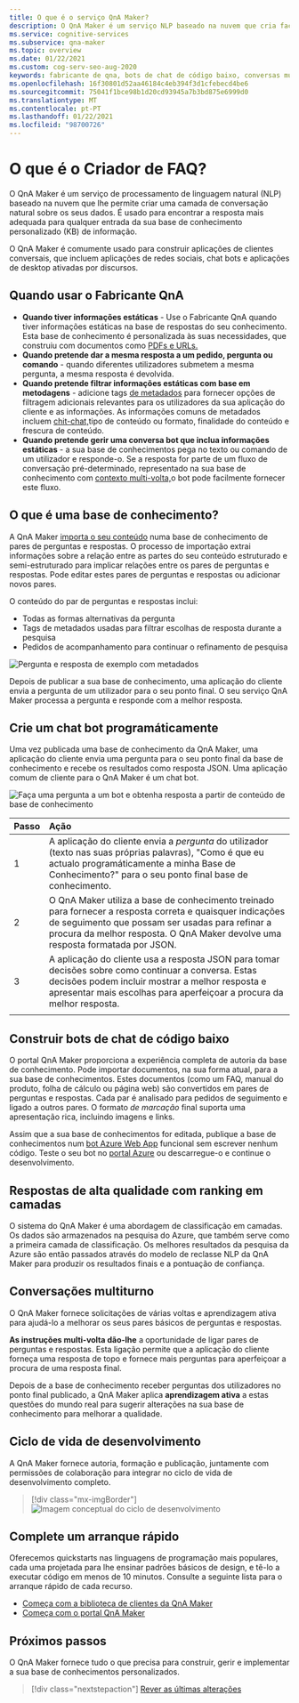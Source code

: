 ```yaml
---
title: O que é o serviço QnA Maker?
description: O QnA Maker é um serviço NLP baseado na nuvem que cria facilmente uma camada de conversação natural sobre os seus dados. Pode ser usado para encontrar a resposta mais adequada para qualquer dado contributo de linguagem natural, a partir da sua base de conhecimento personalizado (KB) de informação.
ms.service: cognitive-services
ms.subservice: qna-maker
ms.topic: overview
ms.date: 01/22/2021
ms.custom: cog-serv-seo-aug-2020
keywords: fabricante de qna, bots de chat de código baixo, conversas multi-turn
ms.openlocfilehash: 16f30801d52aa46184c4eb394f3d1cfebecd4be6
ms.sourcegitcommit: 75041f1bce98b1d20cd93945a7b3bd875e6999d0
ms.translationtype: MT
ms.contentlocale: pt-PT
ms.lasthandoff: 01/22/2021
ms.locfileid: "98700726"
---
```

# <a name="what-is-qna-maker"></a>O que é o Criador de FAQ?

O QnA Maker é um serviço de processamento de linguagem natural (NLP) baseado na nuvem que lhe permite criar uma camada de conversação natural sobre os seus dados. É usado para encontrar a resposta mais adequada para qualquer entrada da sua base de conhecimento personalizado (KB) de informação.

O QnA Maker é comumente usado para construir aplicações de clientes conversais, que incluem aplicações de redes sociais, chat bots e aplicações de desktop ativadas por discursos.

## <a name="when-to-use-qna-maker"></a>Quando usar o Fabricante QnA

* **Quando tiver informações estáticas** - Use o Fabricante QnA quando tiver informações estáticas na base de respostas do seu conhecimento. Esta base de conhecimento é personalizada às suas necessidades, que construiu com documentos como [PDFs e URLs.](../index.yml)
* **Quando pretende dar a mesma resposta a um pedido, pergunta ou comando** - quando diferentes utilizadores submetem a mesma pergunta, a mesma resposta é devolvida.
* **Quando pretende filtrar informações estáticas com base em metodagens** - adicione tags [de metadados](../how-to/metadata-generateanswer-usage.md) para fornecer opções de filtragem adicionais relevantes para os utilizadores da sua aplicação do cliente e as informações. As informações comuns de metadados incluem [chit-chat,](../how-to/chit-chat-knowledge-base.md)tipo de conteúdo ou formato, finalidade do conteúdo e frescura de conteúdo.
* **Quando pretende gerir uma conversa bot que inclua informações estáticas** - a sua base de conhecimentos pega no texto ou comando de um utilizador e responde-o. Se a resposta for parte de um fluxo de conversação pré-determinado, representado na sua base de conhecimento com [contexto multi-volta,](../how-to/multiturn-conversation.md)o bot pode facilmente fornecer este fluxo.

## <a name="what-is-a-knowledge-base"></a>O que é uma base de conhecimento?

A QnA Maker [importa o seu conteúdo](../index.yml) numa base de conhecimento de pares de perguntas e respostas. O processo de importação extrai informações sobre a relação entre as partes do seu conteúdo estruturado e semi-estruturado para implicar relações entre os pares de perguntas e respostas. Pode editar estes pares de perguntas e respostas ou adicionar novos pares.

O conteúdo do par de perguntas e respostas inclui:
* Todas as formas alternativas da pergunta
* Tags de metadados usadas para filtrar escolhas de resposta durante a pesquisa
* Pedidos de acompanhamento para continuar o refinamento de pesquisa

![Pergunta e resposta de exemplo com metadados](../media/qnamaker-overview-learnabout/example-question-and-answer-with-metadata.png)

Depois de publicar a sua base de conhecimento, uma aplicação do cliente envia a pergunta de um utilizador para o seu ponto final. O seu serviço QnA Maker processa a pergunta e responde com a melhor resposta.

## <a name="create-a-chat-bot-programmatically"></a>Crie um chat bot programáticamente

Uma vez publicada uma base de conhecimento da QnA Maker, uma aplicação do cliente envia uma pergunta para o seu ponto final da base de conhecimento e recebe os resultados como resposta JSON. Uma aplicação comum de cliente para o QnA Maker é um chat bot.

![Faça uma pergunta a um bot e obtenha resposta a partir de conteúdo de base de conhecimento](../media/qnamaker-overview-learnabout/bot-chat-with-qnamaker.png)

|Passo|Ação|
|:--|:--|
|1|A aplicação do cliente envia a _pergunta_ do utilizador (texto nas suas próprias palavras), "Como é que eu actualo programáticamente a minha Base de Conhecimento?" para o seu ponto final base de conhecimento.|
|2|O QnA Maker utiliza a base de conhecimento treinado para fornecer a resposta correta e quaisquer indicações de seguimento que possam ser usadas para refinar a procura da melhor resposta. O QnA Maker devolve uma resposta formatada por JSON.|
|3|A aplicação do cliente usa a resposta JSON para tomar decisões sobre como continuar a conversa. Estas decisões podem incluir mostrar a melhor resposta e apresentar mais escolhas para aperfeiçoar a procura da melhor resposta. |
|||

## <a name="build-low-code-chat-bots"></a>Construir bots de chat de código baixo

O portal QnA Maker proporciona a experiência completa de autoria da base de conhecimento. Pode importar documentos, na sua forma atual, para a sua base de conhecimentos. Estes documentos (como um FAQ, manual do produto, folha de cálculo ou página web) são convertidos em pares de perguntas e respostas. Cada par é analisado para pedidos de seguimento e ligado a outros pares. O formato _de marcação_ final suporta uma apresentação rica, incluindo imagens e links.

Assim que a sua base de conhecimentos for editada, publique a base de conhecimentos num [bot Azure Web App](https://azure.microsoft.com/services/bot-service/) funcional sem escrever nenhum código. Teste o seu bot no [portal Azure](https://portal.azure.com) ou descarregue-o e continue o desenvolvimento.

## <a name="high-quality-responses-with-layered-ranking"></a>Respostas de alta qualidade com ranking em camadas

O sistema do QnA Maker é uma abordagem de classificação em camadas. Os dados são armazenados na pesquisa do Azure, que também serve como a primeira camada de classificação. Os melhores resultados da pesquisa da Azure são então passados através do modelo de reclasse NLP da QnA Maker para produzir os resultados finais e a pontuação de confiança.

## <a name="multi-turn-conversations"></a>Conversações multiturno

O QnA Maker fornece solicitações de várias voltas e aprendizagem ativa para ajudá-lo a melhorar os seus pares básicos de perguntas e respostas.

**As instruções multi-volta dão-lhe** a oportunidade de ligar pares de perguntas e respostas. Esta ligação permite que a aplicação do cliente forneça uma resposta de topo e fornece mais perguntas para aperfeiçoar a procura de uma resposta final.

Depois de a base de conhecimento receber perguntas dos utilizadores no ponto final publicado, a QnA Maker aplica **aprendizagem ativa** a estas questões do mundo real para sugerir alterações na sua base de conhecimento para melhorar a qualidade.

## <a name="development-lifecycle"></a>Ciclo de vida de desenvolvimento

A QnA Maker fornece autoria, formação e publicação, juntamente com permissões de colaboração para integrar no ciclo de vida de desenvolvimento completo.

> [!div class="mx-imgBorder"]
> ![Imagem conceptual do ciclo de desenvolvimento](../media/qnamaker-overview-learnabout/development-cycle.png)


## <a name="complete-a-quickstart"></a>Complete um arranque rápido

Oferecemos quickstarts nas linguagens de programação mais populares, cada uma projetada para lhe ensinar padrões básicos de design, e tê-lo a executar código em menos de 10 minutos. Consulte a seguinte lista para o arranque rápido de cada recurso.

* [Começa com a biblioteca de clientes da QnA Maker](../quickstarts/quickstart-sdk.md)
* [Começa com o portal QnA Maker](../quickstarts/create-publish-knowledge-base.md)

## <a name="next-steps"></a>Próximos passos
O QnA Maker fornece tudo o que precisa para construir, gerir e implementar a sua base de conhecimentos personalizados.

> [!div class="nextstepaction"]
> [Rever as últimas alterações](../whats-new.md)